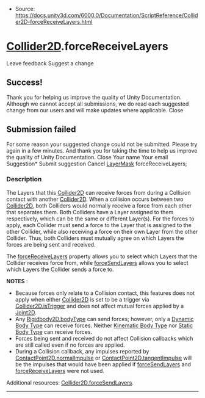 * Source: https://docs.unity3d.com/6000.0/Documentation/ScriptReference/Collider2D-forceReceiveLayers.html

#  [Collider2D](https://docs.unity3d.com/6000.0/Documentation/ScriptReference/Collider2D.html).forceReceiveLayers
Leave feedback
Suggest a change
## Success!
Thank you for helping us improve the quality of Unity Documentation. Although we cannot accept all submissions, we do read each suggested change from our users and will make updates where applicable.
Close
## Submission failed
For some reason your suggested change could not be submitted. Please <a>try again</a> in a few minutes. And thank you for taking the time to help us improve the quality of Unity Documentation.
Close
Your name Your email Suggestion* Submit suggestion
Cancel
[LayerMask](https://docs.unity3d.com/6000.0/Documentation/ScriptReference/LayerMask.html) forceReceiveLayers; 
### Description
The Layers that this [Collider2D](https://docs.unity3d.com/6000.0/Documentation/ScriptReference/Collider2D.html) can receive forces from during a Collision contact with another [Collider2D](https://docs.unity3d.com/6000.0/Documentation/ScriptReference/Collider2D.html).
When a collision occurs between two [Collider2D](https://docs.unity3d.com/6000.0/Documentation/ScriptReference/Collider2D.html), both Colliders would normally receive a force from each other that separates them. Both Colliders have a Layer assigned to them respectively, which can be the same or different Layer(s). For the forces to apply, each Collider must send a force to the Layer that is assigned to the other Collider, while also receiving a force on their own Layer from the other Collider. Thus, both Colliders must mutually agree on which Layers the forces are being sent and received.  
  
The [forceReceiveLayers](https://docs.unity3d.com/6000.0/Documentation/ScriptReference/Collider2D-forceReceiveLayers.html) property allows you to select which Layers that the Collider receives force from, while [forceSendLayers](https://docs.unity3d.com/6000.0/Documentation/ScriptReference/Collider2D-forceSendLayers.html) allows you to select which Layers the Collider sends a force to.  
  
**NOTES** : 
  * Because forces only relate to a Collision contact, this features does not apply when either [Collider2D](https://docs.unity3d.com/6000.0/Documentation/ScriptReference/Collider2D.html) is set to be a trigger via [Collider2D.isTrigger](https://docs.unity3d.com/6000.0/Documentation/ScriptReference/Collider2D-isTrigger.html) and does not affect mutual forces applied by a [Joint2D](https://docs.unity3d.com/6000.0/Documentation/ScriptReference/Joint2D.html).
  * Any [Rigidbody2D.bodyType](https://docs.unity3d.com/6000.0/Documentation/ScriptReference/Rigidbody2D-bodyType.html) can send forces; however, only a [Dynamic Body Type](https://docs.unity3d.com/6000.0/Documentation/ScriptReference/RigidbodyType2D.Dynamic.html) can receive forces. Neither [Kinematic Body Type](https://docs.unity3d.com/6000.0/Documentation/ScriptReference/RigidbodyType2D.Kinematic.html) nor [Static Body Type](https://docs.unity3d.com/6000.0/Documentation/ScriptReference/RigidbodyType2D.Static.html) can receive forces.
  * Forces being sent and received do not affect Collision callbacks which are still called even if no forces are applied.
  * During a Collision callback, any impulses reported by [ContactPoint2D.normalImpulse](https://docs.unity3d.com/6000.0/Documentation/ScriptReference/ContactPoint2D-normalImpulse.html) or [ContactPoint2D.tangentImpulse](https://docs.unity3d.com/6000.0/Documentation/ScriptReference/ContactPoint2D-tangentImpulse.html) will be the impulses that would have been applied if [forceSendLayers](https://docs.unity3d.com/6000.0/Documentation/ScriptReference/Collider2D-forceSendLayers.html) and [forceReceiveLayers](https://docs.unity3d.com/6000.0/Documentation/ScriptReference/Collider2D-forceReceiveLayers.html) were not used.


Additional resources: [Collider2D.forceSendLayers](https://docs.unity3d.com/6000.0/Documentation/ScriptReference/Collider2D-forceSendLayers.html).
* * *
